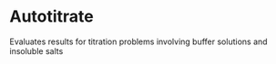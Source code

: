 # Autotitrate
Evaluates results for titration problems involving buffer solutions and insoluble salts
